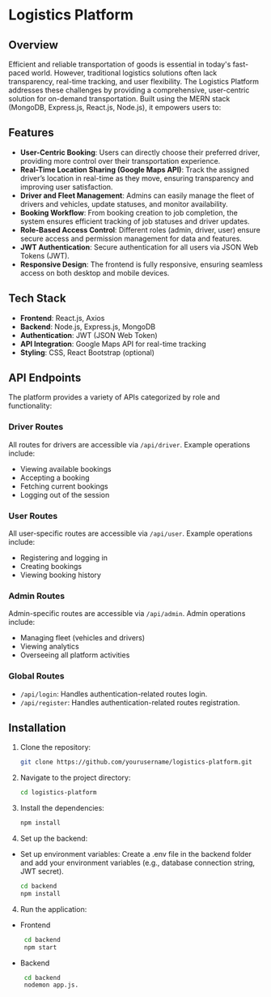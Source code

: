 # Logistics Platform

## Overview

Efficient and reliable transportation of goods is essential in today's fast-paced world. However, traditional logistics solutions often lack transparency, real-time tracking, and user flexibility. The Logistics Platform addresses these challenges by providing a comprehensive, user-centric solution for on-demand transportation. Built using the MERN stack (MongoDB, Express.js, React.js, Node.js), it empowers users to:

## Features

- **User-Centric Booking**: Users can directly choose their preferred driver, providing more control over their transportation experience.
- **Real-Time Location Sharing (Google Maps API)**: Track the assigned driver’s location in real-time as they move, ensuring transparency and improving user satisfaction.
- **Driver and Fleet Management**: Admins can easily manage the fleet of drivers and vehicles, update statuses, and monitor availability.
- **Booking Workflow**: From booking creation to job completion, the system ensures efficient tracking of job statuses and driver updates.
- **Role-Based Access Control**: Different roles (admin, driver, user) ensure secure access and permission management for data and features.
- **JWT Authentication**: Secure authentication for all users via JSON Web Tokens (JWT).
- **Responsive Design**: The frontend is fully responsive, ensuring seamless access on both desktop and mobile devices.

## Tech Stack

- **Frontend**: React.js, Axios
- **Backend**: Node.js, Express.js, MongoDB
- **Authentication**: JWT (JSON Web Token)
- **API Integration**: Google Maps API for real-time tracking
- **Styling**: CSS, React Bootstrap (optional)

## API Endpoints

The platform provides a variety of APIs categorized by role and functionality:

### **Driver Routes**
All routes for drivers are accessible via `/api/driver`. Example operations include:
- Viewing available bookings
- Accepting a booking
- Fetching current bookings
- Logging out of the session

### **User Routes**
All user-specific routes are accessible via `/api/user`. Example operations include:
- Registering and logging in
- Creating bookings
- Viewing booking history

### **Admin Routes**
Admin-specific routes are accessible via `/api/admin`. Admin operations include:
- Managing fleet (vehicles and drivers)
- Viewing analytics
- Overseeing all platform activities

### **Global Routes**
- `/api/login`: Handles authentication-related routes login.
- `/api/register`: Handles authentication-related routes registration.
  

## Installation

1. Clone the repository:

   ```bash
   git clone https://github.com/yourusername/logistics-platform.git

2. Navigate to the project directory:
   
   ```bash
   cd logistics-platform

3. Install the dependencies:
   
   ```bash
   npm install   
   
4. Set up the backend:
- Set up environment variables: Create a .env file in the backend folder and add your environment variables (e.g., database connection string, JWT secret).
   ```bash
   cd backend
   npm install
   
4. Run the application:
  - Frontend
    ```bash
     cd backend
     npm start
  - Backend
    ```bash
     cd backend
     nodemon app.js.


